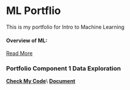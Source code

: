 # ML Portflio

This is my portfolio for Intro to Machine Learning

#### Overview of ML:

[Read More](https://github.com/nguyentran6698/NguyenTran_Porfolio/blob/89f9b2fa4df21f1ccc7cd276efbb03cd72663797/Overview%20of%20ML.pdf)

### Portfolio Component 1 Data Exploration

[**Check My Code**](https://github.com/nguyentran6698/NguyenTran_Porfolio/blob/410af865496ed1835c67ee53a486a231d8d41e86/assignment.cpp)\\
[**Document**](https://github.com/nguyentran6698/NguyenTran_Porfolio/blob/89f9b2fa4df21f1ccc7cd276efbb03cd72663797/Portfolio%20Component%201%20Data%20Exploration.pdf)
